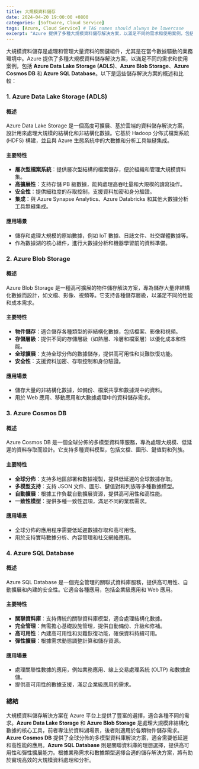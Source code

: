 ```yaml
---
title: 大規模資料儲存
date: 2024-04-20 19:00:00 +0800
categories: [Software, Cloud Service]
tags: [Azure, Cloud Service] # TAG names should always be lowercase
excerpt: "Azure 提供了多種大規模資料儲存解決方案，以滿足不同的需求和使用案例，包括 Azure Data Lake Storage (ADLS)、Azure Blob Storage、Azure Cosmos DB 和 Azure SQL Database。"
---
```


大規模資料儲存是處理和管理大量資料的關鍵組件，尤其是在當今數據驅動的業務環境中。Azure 提供了多種大規模資料儲存解決方案，以滿足不同的需求和使用案例，包括 **Azure Data Lake Storage (ADLS)**、**Azure Blob Storage**、**Azure Cosmos DB** 和 **Azure SQL Database**。以下是這些儲存解決方案的概述和比較：

### **1. Azure Data Lake Storage (ADLS)**

#### **概述**
Azure Data Lake Storage 是一個高度可擴展、基於雲端的資料儲存解決方案，設計用來處理大規模的結構化和非結構化數據。它基於 Hadoop 分佈式檔案系統 (HDFS) 構建，並且與 Azure 生態系統中的大數據和分析工具無縫集成。

#### **主要特性**
- **層次型檔案系統**：提供層次型結構的檔案儲存，便於組織和管理大規模資料集。
- **高擴展性**：支持存儲 PB 級數據，能夠處理高吞吐量和大規模的讀寫操作。
- **安全性**：提供細粒度的存取控制，支援資料加密和身分驗證。
- **集成**：與 Azure Synapse Analytics、Azure Databricks 和其他大數據分析工具無縫集成。

#### **應用場景**
- 儲存和處理大規模的原始數據，例如 IoT 數據、日誌文件、社交媒體數據等。
- 作為數據湖的核心組件，進行大數據分析和機器學習前的資料準備。

### **2. Azure Blob Storage**

#### **概述**
Azure Blob Storage 是一種高可擴展的物件儲存解決方案，專為儲存大量非結構化數據而設計，如文檔、影像、視頻等。它支持各種儲存層級，以滿足不同的性能和成本需求。

#### **主要特性**
- **物件儲存**：適合儲存各種類型的非結構化數據，包括檔案、影像和視頻。
- **存儲層級**：提供不同的存儲層級（如熱層、冷層和檔案層）以優化成本和性能。
- **全球擴展**：支持全球分佈的數據儲存，提供高可用性和災難恢復功能。
- **安全性**：支援資料加密、存取控制和身份驗證。

#### **應用場景**
- 儲存大量的非結構化數據，如備份、檔案共享和數據湖中的資料。
- 用於 Web 應用、移動應用和大數據處理中的資料儲存需求。

### **3. Azure Cosmos DB**

#### **概述**
Azure Cosmos DB 是一個全球分佈的多模型資料庫服務，專為處理大規模、低延遲的資料存取而設計。它支持多種資料模型，包括文檔、圖形、鍵值對和列族。

#### **主要特性**
- **全球分佈**：支持多地區部署和數據複製，提供低延遲的全球數據存取。
- **多模型支持**：支持 JSON 文件、圖形、鍵值對和列族等多種數據模型。
- **自動擴展**：根據工作負載自動擴展資源，提供高可用性和高性能。
- **一致性模型**：提供多種一致性選項，滿足不同的業務需求。

#### **應用場景**
- 全球分佈的應用程序需要低延遲數據存取和高可用性。
- 用於支持實時數據分析、內容管理和社交網絡應用。

### **4. Azure SQL Database**

#### **概述**
Azure SQL Database 是一個完全管理的關聯式資料庫服務，提供高可用性、自動擴展和內建的安全性。它適合各種應用，包括企業級應用和 Web 應用。

#### **主要特性**
- **關聯資料庫**：支持傳統的關聯資料庫模型，適合處理結構化數據。
- **完全管理**：無需擔心基礎設施管理，提供自動備份、升級和修補。
- **高可用性**：內建高可用性和災難恢復功能，確保資料持續可用。
- **彈性擴展**：根據需求動態調整計算和儲存資源。

#### **應用場景**
- 處理關聯性數據的應用，例如業務應用、線上交易處理系統 (OLTP) 和數據倉儲。
- 提供高可用性的數據支援，滿足企業級應用的需求。

### **總結**

大規模資料儲存解決方案在 Azure 平台上提供了豐富的選擇，適合各種不同的需求。**Azure Data Lake Storage** 和 **Azure Blob Storage** 是處理大規模非結構化數據的核心工具，前者專注於資料湖場景，後者則適用於各類物件儲存需求。**Azure Cosmos DB** 提供了全球分佈的多模型資料庫解決方案，適合需要低延遲和高性能的應用。**Azure SQL Database** 則是關聯資料庫的理想選擇，提供高可用性和彈性擴展能力。根據業務需求和數據類型選擇合適的儲存解決方案，將有助於實現高效的大規模資料處理和分析。
